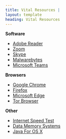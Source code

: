 ```yaml
---
title: Vital Resources |
layout: template
heading: Vital Resources
---
```


**Software**
* [Adobe Reader](https://acrobat.adobe.com/us/en/acrobat/pdf-reader.html)
* [Zoom](https://zoom.us/download)
* [Skype](https://www.skype.com/en/get-skype/)
* [Malwarebytes](https://www.malwarebytes.com/mwb-download/)
* [Microsoft Teams](https://www.microsoft.com/en-us/microsoft-365/microsoft-teams/download-app)

**Browsers**
* [Google Chrome](https://www.google.com/chrome/)
* [Firefox](https://www.mozilla.org/en-US/)
* [Microsoft Edge](https://www.microsoft.com/en-us/edge?&OCID=AID2001284_SEM)
* [Tor Browser](https://2019.www.torproject.org/docs/tor-doc-osx.html.en)

**Other**
* [Internet Speed Test](https://www.speedtest.net/)
* [Data Memory Systems](https://www.datamemorysystems.com/)
* [Java For OS X](https://www.java.com/en/download/manual.jsp)
